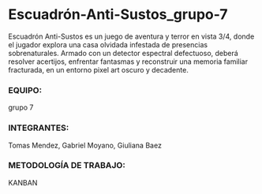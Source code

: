# Escuadrón-Anti-Sustos_grupo-7

Escuadrón Anti-Sustos  es un juego de aventura y terror en vista 3/4, donde el jugador explora una casa olvidada infestada de presencias sobrenaturales. Armado con un detector espectral defectuoso, deberá resolver acertijos, enfrentar fantasmas y reconstruir una memoria familiar fracturada, en un entorno pixel art oscuro y decadente.

### EQUIPO: 
grupo 7

### INTEGRANTES:
Tomas Mendez, Gabriel Moyano, Giuliana Baez

### METODOLOGÍA DE TRABAJO: 
KANBAN 